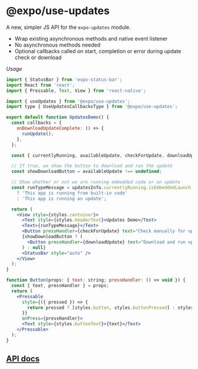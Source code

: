 # @expo/use-updates

A new, simpler JS API for the `expo-updates` module.

- Wrap existing asynchronous methods and native event listener
- No asynchronous methods needed
- Optional callbacks called on start, completion or error during update check or download

*Usage*


```jsx UpdatesDemo.tsx
import { StatusBar } from 'expo-status-bar';
import React from 'react';
import { Pressable, Text, View } from 'react-native';

import { useUpdates } from '@expo/use-updates';
import type { UseUpdatesCallbacksType } from '@expo/use-updates';

export default function UpdatesDemo() {
  const callbacks = {
    onDownloadUpdateComplete: () => {
      runUpdate();
    },
  };

  const { currentlyRunning, availableUpdate, checkForUpdate, downloadUpdate, runUpdate } = useUpdates();

  // If true, we show the button to download and run the update
  const showDownloadButton = availableUpdate !== undefined;

  // Show whether or not we are running embedded code or an update
  const runTypeMessage = updatesInfo.currentlyRunning.isEmbeddedLaunch
    ? 'This app is running from built-in code'
    : 'This app is running an update';

  return (
    <View style={styles.container}>
      <Text style={styles.headerText}>Updates Demo</Text>
      <Text>{runTypeMessage}</Text>
      <Button pressHandler={checkForUpdate} text="Check manually for updates" />
      {showDownloadButton ? (
        <Button pressHandler={downloadUpdate} text="Download and run update" />
      ) : null}
      <StatusBar style="auto" />
    </View>
  );
}

function Button(props: { text: string; pressHandler: () => void }) {
  const { text, pressHandler } = props;
  return (
    <Pressable
      style={({ pressed }) => {
        return pressed ? [styles.button, styles.buttonPressed] : styles.button;
      }}
      onPress={pressHandler}>
      <Text style={styles.buttonText}>{text}</Text>
    </Pressable>
  );
}
```

## [API docs](docs/modules.md)

